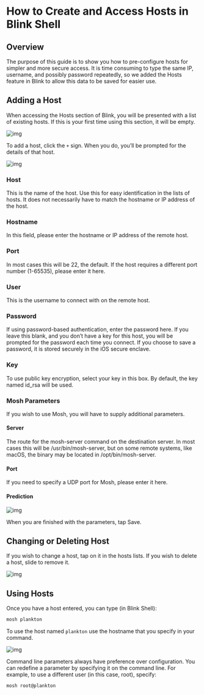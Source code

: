 # How to Create and Access Hosts in Blink Shell

## Overview

The purpose of this guide is to show you how to pre-configure hosts for simpler and more secure access. It is time consuming to type the same IP, username, and possibly password repeatedly, so we added the Hosts feature in Blink to allow this data to be saved for easier use.

## Adding a Host

When accessing the Hosts section of Blink, you will be presented with a list of existing hosts. If this is your first time using this section, it will be empty.

![img](create-access-host-image1.png)

To add a host, click the `+` sign. When you do, you’ll be prompted for the details of that host.

![img](create-access-host-image2.png)

### Host

This is the name of the host. Use this for easy identification in the lists of hosts. It does not necessarily have to match the hostname or IP address of the host.

### Hostname

In this field, please enter the hostname or IP address of the remote host.

### Port

In most cases this will be 22, the default. If the host requires a different port number (1-65535), please enter it here.

### User

This is the username to connect with on the remote host.

### Password

If using password-based authentication, enter the password here. If you leave this blank, and you don’t have a key for this host, you will be prompted for the password each time you connect. If you choose to save a password, it is stored securely in the iOS secure enclave.

### Key

To use public key encryption, select your key in this box. By default, the key named id_rsa will be used.

### Mosh Parameters

If you wish to use Mosh, you will have to supply additional parameters.

#### Server

The route for the mosh-server command on the destination server. In most cases this will be /usr/bin/mosh-server, but on some remote systems, like macOS, the binary may be located in /opt/bin/mosh-server.

#### Port

If you need to specify a UDP port for Mosh, please enter it here.

#### Prediction

![img](create-access-host-image3.png)

When you are finished with the parameters, tap Save.

## Changing or Deleting Host

If you wish to change a host, tap on it in the hosts lists. If you wish to delete a host, slide to remove it.

![img](create-access-host-image4.png)

## Using Hosts

Once you have a host entered, you can type (in Blink Shell):

```bash
mosh plankton
```

To use the host named `plankton` use the hostname that you specify in your command.

![img](create-access-host-image5.png)

Command line parameters always have preference over configuration. You can redefine a parameter by specifying it on the command line. For example, to use a different user (in this case, root), specify:

```bash
mosh root@plankton
```
